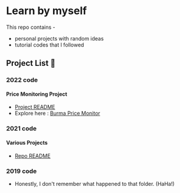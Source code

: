 # Learn by myself 

This repo contains -
- personal projects with random ideas 
- tutorial codes that I followed

## Project List :blue_book:

### **2022 code**
#### **Price Monitoring Project**
  - [Project README](2022_code/README.md)
  - Explore here : [Burma Price Monitor](https://prices.paing.me/)

### **2021 code**
#### **Various Projects**
  - [Repo README](2021_code/README.md)

### **2019 code** 
- Honestly, I don't remember what happened to that folder. (HaHa!)

